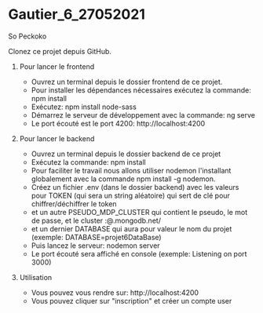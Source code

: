 # Gautier_6_27052021

So Peckoko

Clonez ce projet depuis GitHub.

1) Pour lancer le frontend
    - Ouvrez un terminal depuis le dossier frontend de ce projet.
    - Pour installer les dépendances nécessaires exécutez la commande: npm install
    - Exécutez: npm install node-sass
    - Démarrez le serveur de développement avec la commande: ng serve
    - Le port écouté est le port 4200: http://localhost:4200

2) Pour lancer le backend
    - Ouvrez un terminal depuis le dossier backend de ce projet
    - Exécutez la commande: npm install
    - Pour faciliter le travail nous allons utiliser nodemon l'installant globalement avec la commande npm install -g nodemon.
    - Créez un fichier .env (dans le dossier backend) avec les valeurs pour TOKEN (qui sera un string aléatoire) qui sert de clé pour chiffrer/déchiffrer le token
    - et un autre PSEUDO_MDP_CLUSTER qui contient le pseudo, le mot de passe, et le cluster <pseudo>:<password>@<cluster>.mongodb.net/
    - et un dernier DATABASE qui aura pour valeur le nom du projet (exemple: DATABASE=projet6DataBase)
    - Puis lancez le serveur: nodemon server
    - Le port écouté sera affiché en console (exemple: Listening on port 3000)

3) Utilisation
    - Vous pouvez vous rendre sur: http://localhost:4200
    - Vous pouvez cliquer sur "inscription" et créer un compte user
